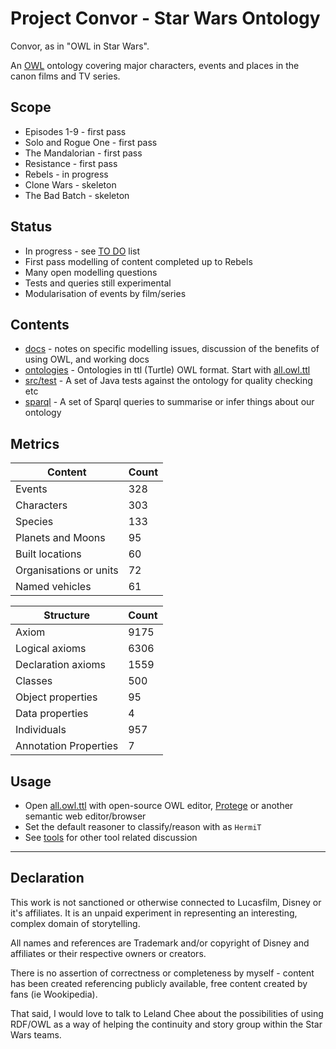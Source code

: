 # Project Convor - Star Wars Ontology

Convor, as in "OWL in Star Wars".

An [OWL](https://www.w3.org/OWL/) ontology covering major characters, events and places in the canon films and TV series.

## Scope

* Episodes 1-9 - first pass
* Solo and Rogue One - first pass
* The Mandalorian - first pass
* Resistance - first pass
* Rebels - in progress
* Clone Wars - skeleton
* The Bad Batch - skeleton

## Status

* In progress - see [TO DO](docs/todo.md) list
* First pass modelling of content completed up to Rebels
* Many open modelling questions
* Tests and queries still experimental
* Modularisation of events by film/series

## Contents

* [docs](docs/index.md) - notes on specific modelling issues, discussion of the benefits of using OWL, and working docs
* [ontologies](ontologies/) - Ontologies in ttl (Turtle) OWL format. Start with [all.owl.ttl](ontologies/all.owl.ttl)
* [src/test](src/test/) - A set of Java tests against the ontology for quality checking etc
* [sparql](sparql/) - A set of Sparql queries to summarise or infer things about our ontology


## Metrics

|Content |Count |
--- | ---
|Events                 |328
|Characters             |303
|Species                |133
|Planets and Moons      |95
|Built locations        |60
|Organisations or units |72
|Named vehicles         |61

|Structure |Count |
--- | ---
|Axiom                  |9175
|Logical axioms         |6306
|Declaration axioms	    |1559
|Classes	            |500
|Object properties	    |95
|Data properties    	|4
|Individuals	        |957
|Annotation Properties	|7


## Usage

* Open [all.owl.ttl](ontologies/all.owl.ttl) with open-source OWL editor, [Protege](https://protege.stanford.edu/) or another semantic
  web editor/browser
* Set the default reasoner to classify/reason with as `HermiT`
* See [tools](docs/tools.md) for other tool related discussion

---

## Declaration

This work is not sanctioned or otherwise connected to Lucasfilm, Disney or it's affiliates.
It is an unpaid experiment in representing an interesting, complex domain of storytelling.

All names and references are Trademark and/or copyright of Disney and affiliates or their respective owners or creators.

There is no assertion of correctness or completeness by myself - content has been
created referencing publicly available, free content created by fans (ie Wookipedia).

That said, I would love to talk to Leland Chee about the possibilities of using RDF/OWL
as a way of helping the continuity and story group within the Star Wars teams.
